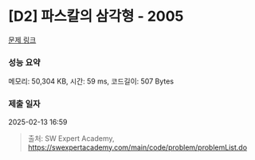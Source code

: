 # [D2] 파스칼의 삼각형 - 2005 

[문제 링크](https://swexpertacademy.com/main/code/problem/problemDetail.do?contestProbId=AV5P0-h6Ak4DFAUq) 

### 성능 요약

메모리: 50,304 KB, 시간: 59 ms, 코드길이: 507 Bytes

### 제출 일자

2025-02-13 16:59



> 출처: SW Expert Academy, https://swexpertacademy.com/main/code/problem/problemList.do